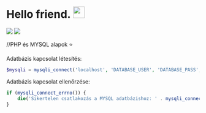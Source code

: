 # Hello friend. <img src="https://raw.githubusercontent.com/MartinHeinz/MartinHeinz/master/wave.gif" width="30px"> 
![](https://img.shields.io/badge/Language-PHP-informational?style=flat&logo=<LOGO_NAME>&logoColor=white&color=7e00b0) ![](https://img.shields.io/badge/Knowledge_base-informational?style=flat&logo=<LOGO_NAME>&logoColor=white&color=b55c5c) 

//PHP és MYSQL alapok ⭐


Adatbázis kapcsolat létesítés: 
```php
$mysqli = mysqli_connect('localhost', 'DATABASE_USER', 'DATABASE_PASS', 'DATABASE_NAME');
```


Adatbázis kapcsolat ellenőrzése:
```php
if (mysqli_connect_errno()) { 
	die('Sikertelen csatlakozás a MYSQL adatbázishoz: ' . mysqli_connect_error());
}
```
